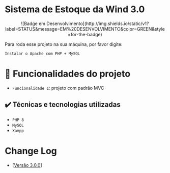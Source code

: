 # Sistema de Estoque da Wind 3.0

<p align="center">
![Badge em Desenvolvimento](http://img.shields.io/static/v1?label=STATUS&message=EM%20DESENVOLVIMENTO&color=GREEN&style=for-the-badge)
</p>

Para roda esse projeto na sua máquina, por favor digite:

```
Instalar o Apache com PHP + MySQL
```

# :hammer: Funcionalidades do projeto

- `Funcionalidade 1`: projeto com padrão MVC

## ✔️ Técnicas e tecnologias utilizadas

- `PHP 8`
- `MySQL`
- `Xampp`

# Change Log

- [[Versão 3.0.0](https://github.com/fcorrea82/estoque_wind_3.0/blob/master/changelog.md)]
